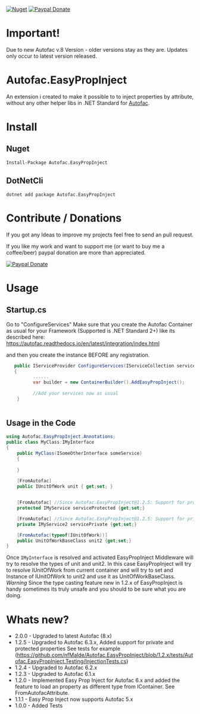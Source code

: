[![Nuget](https://img.shields.io/nuget/v/Autofac.EasyPropinject?style=flat)](https://www.nuget.org/packages/Autofac.EasyPropInject/) 
 [![Paypal Donate](https://www.paypalobjects.com/en_US/i/btn/btn_donate_SM.gif)](https://www.paypal.com/donate/?hosted_button_id=SVZHLRTQ6H4VL)


# Important!
Due to new Autofac v.8 Version - older versions stay as they are. Updates only occur to latest version released.

# Autofac.EasyPropInject
An extension i created to make it possible to to  inject properties by attribute, without any other helper libs in  .NET Standard for [Autofac](https://github.com/autofac/Autofac).

# Install
## Nuget 
`Install-Package Autofac.EasyPropInject`

## DotNetCli
`dotnet add package Autofac.EasyPropInject`

# Contribute / Donations
If you got any Ideas to improve my projects feel free to send an pull request. 

If you like my work and want to support me (or want to buy me a coffee/beer) paypal donation are more than appreciated.

 [![Paypal Donate](https://www.paypalobjects.com/en_US/DK/i/btn/btn_donateCC_LG.gif)](https://www.paypal.com/donate/?hosted_button_id=SVZHLRTQ6H4VL)

# Usage
## Startup.cs
Go to  "ConfigureServices"
Make sure that you create the Autofac Container as usual for your Framework (Supported is .NET Standard 2+) like its described here:
https://autofac.readthedocs.io/en/latest/integration/index.html


and then you create the instance BEFORE any registration.
```c#
   public IServiceProvider ConfigureServices(IServiceCollection services)
   {
          ......
          var builder = new ContainerBuilder().AddEasyPropInject();
          
          //Add your services now as usual 
    }
    
```

## Usage in the Code
```c#
using Autofac.EasyPropInject.Annotations;
public class MyClass:IMyInterface 
{ 
    public MyClass(ISomeOtherInterface someService) 
    { 
      
    }
    
    [FromAutofac]
    public IUnitOfWork unit { get;set; }


    [FromAutofac] //Since Autofac.EasyPropInject@1.2.5: Support for protected properties
    protected IMyService serviceProtected {get;set;}

    [FromAutofac] //Since Autofac.EasyPropInject@1.2.5: Support for private properties
    private IMyService2 servicePrivate {get;set;}

    [FromAutofac(typeof(IUnitOfWork))]
    public UnitOfWorkBaseClass unit2 {get;set;}
}
```
Once ``IMyInterface`` is resolved and activated EasyPropInject Middleware will try to resolve the types of unit and unit2.
In this case EasyPropInject will try to resolve IUnitOfWork from current container and  will try to set and Instance of IUnitOfWork to unit2 and use it as UnitOfWorkBaseClass.
*Warning* 
Since the type casting feature new in 1.2.x of EasyPropInject is handy sometimes its truly unsafe and you should to be sure what you are doing.


# Whats new?
* 2.0.0 - Upgraded to latest Autofac (8.x)
* 1.2.5 - Upgraded to Autofac 6.3.x, Added support for private and protected properties See tests for example (https://github.com/nfMalde/Autofac.EasyPropInject/blob/1.2.x/tests/Autofac.EasyPropInject.Testing/InjectionTests.cs)
* 1.2.4 - Upgraded to Autofac 6.2.x
* 1.2.3 - Upgraded to Autofac 6.1.x
* 1.2.0 - Implemented Easy Prop Inject for Autofac 6.x and added the feature to load an property as different type from IContainer. See FromAutofacAttribute.
* 1.1.1 - Easy Prop Inject now supports Autofac 5.x
* 1.0.0 - Added Tests
